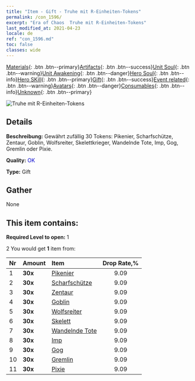 ```yaml
---
title: "Item - Gift - Truhe mit R-Einheiten-Tokens"
permalink: /con_1596/
excerpt: "Era of Chaos  Truhe mit R-Einheiten-Tokens"
last_modified_at: 2021-04-23
locale: de
ref: "con_1596.md"
toc: false
classes: wide
---
```

 [Materials](/ItemsDE/){: .btn .btn--primary}[Artifacts](/ItemsDE/Artifacts/){: .btn .btn--success}[Unit Soul](/ItemsDE/UnitSoul/){: .btn .btn--warning}[Unit Awakening](/ItemsDE/UnitAwakening/){: .btn .btn--danger}[Hero Soul](/ItemsDE/HeroSoul/){: .btn .btn--info}[Hero SKill](/ItemsDE/HeroSkill/){: .btn .btn--primary}[Gift](/ItemsDE/Gift/){: .btn .btn--success}[Event related](/ItemsDE/Events/){: .btn .btn--warning}[Avatars](/ItemsDE/Avatars/){: .btn .btn--danger}[Consumables](/ItemsDE/Consumables/){: .btn .btn--info}[Unknown](/ItemsDE/Unknown/){: .btn .btn--primary}

 ![Truhe mit R-Einheiten-Tokens](/images/t/i_907208.png)

## Details
 **Beschreibung:** Gewährt zufällig 30 Tokens: Pikenier, Scharfschütze, Zentaur, Goblin, Wolfsreiter, Skelettkrieger, Wandelnde Tote, Imp, Gog, Gremlin oder Pixie.

 **Quality:** <span style="color: #0000CD">OK</span>

 **Type:** Gift

## Gather

  None

## This item contains:

 **Required Level to open:** 1

 2 You would get **1** item  from:

  | Nr | Amount |     Item    | Drop Rate,% |
  |:---|:-------|:------------|:---------:|
  | 1 |  **30x** | [Pikenier](/ItemsDE/unt_190/) | 9.09 | 
  | 2 |  **30x** | [Scharfschütze](/ItemsDE/unt_191/) | 9.09 | 
  | 3 |  **30x** | [Zentaur](/ItemsDE/unt_199/) | 9.09 | 
  | 4 |  **30x** | [Goblin](/ItemsDE/unt_217/) | 9.09 | 
  | 5 |  **30x** | [Wolfsreiter](/ItemsDE/unt_218/) | 9.09 | 
  | 6 |  **30x** | [Skelett](/ItemsDE/unt_208/) | 9.09 | 
  | 7 |  **30x** | [Wandelnde Tote](/ItemsDE/unt_209/) | 9.09 | 
  | 8 |  **30x** | [Imp](/ItemsDE/unt_226/) | 9.09 | 
  | 9 |  **30x** | [Gog](/ItemsDE/unt_227/) | 9.09 | 
  | 10 |  **30x** | [Gremlin](/ItemsDE/unt_235/) | 9.09 | 
  | 11 |  **30x** | [Pixie](/ItemsDE/unt_262/) | 9.09 | 
